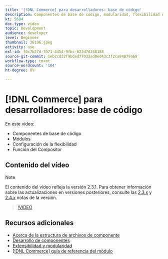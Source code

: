 ```yaml
---
title: '[!DNL Commerce] para desarrolladores: base de código'
description: Componentes de base de código, modularidad, flexibilidad de configuración y función del Compositor
kt: 5694
doc-type: video
topic: Development
audience: developer
level: Beginner
thumbnail: 36196.jpeg
activity: use
exl-id: f0c7b27d-7071-4454-9fbc-622d7d248188
source-git-commit: 1eb2cd22f9bded77032ad0ed43c3f2ca84879a69
workflow-type: tm+mt
source-wordcount: '104'
ht-degree: 0%

---
```


# [!DNL Commerce] para desarrolladores: base de código

En este vídeo:

- Componentes de base de código
- Módulos
- Configuración de la flexibilidad
- Función del Compositor

## Contenido del vídeo

>[!NOTE]
>
>El contenido del vídeo refleja la versión 2.3.1. Para obtener información sobre las actualizaciones en versiones posteriores, consulte las [ 2.3.x](https://devdocs.magento.com/guides/v2.3/release-notes/bk-release-notes.html) y [2.4.x](https://devdocs.magento.com/guides/v2.4/release-notes/bk-release-notes.html) notas de la versión.

>[!VIDEO](https://video.tv.adobe.com/v/36196?quality=12&learn=on)

## Recursos adicionales

- [Acerca de la estructura de archivos de componente](https://devdocs.magento.com/guides/v2.4/extension-dev-guide/prepare/prepare_file-str.html)
- [Desarrollo de componentes](https://devdocs.magento.com/guides/v2.4/extension-dev-guide/module-development.html)
- [Extensibilidad y modularidad](https://devdocs.magento.com/guides/v2.4/architecture/extensibility.html)
- [[!DNL Commerce] guía de referencia del módulo](https://devdocs.magento.com/guides/v2.4/mrg/intro.html)
